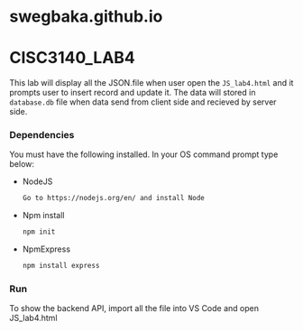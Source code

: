 # swegbaka.github.io
# CISC3140_LAB4

This lab will display all the JSON.file when user open the `JS_lab4.html` and it prompts user to insert record and update it. The 
data will stored in `database.db` file when data send from client side and recieved by server side.


### Dependencies 

You must have the following installed. In your OS command prompt type below:

* NodeJS
  ```sh
  Go to https://nodejs.org/en/ and install Node
  ```
  
* Npm install
  ```sh
  npm init
  ```
  
* NpmExpress
  ```sh
  npm install express
  ```
  
### Run
  
  To show the backend API, import all the file into VS Code and open JS_lab4.html
